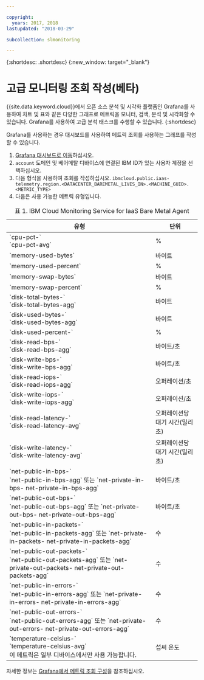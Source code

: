 ```yaml
---

copyright:
  years: 2017, 2018
lastupdated: "2018-03-29"

subcollection: slmonitoring

---
```


{:shortdesc: .shortdesc}
{:new_window: target="_blank"}

# 고급 모니터링 조회 작성(베타)

{{site.data.keyword.cloud}}에서 오픈 소스 분석 및 시각화 플랫폼인 Grafana를 사용하여 차트 및 표와 같은 다양한 그래프로 메트릭을 모니터, 검색, 분석 및 시각화할 수 있습니다. Grafana를 사용하여 고급 분석 태스크를 수행할 수 있습니다.
{:shortdesc}

Grafana를 사용하는 경우 대시보드를 사용하여 메트릭 조회를 사용하는 그래프를 작성할 수 있습니다.
1. [Grafana 대시보드로 이동](/docs/services/cloud-monitoring/grafana?topic=services/cloud-monitoring-navigating_grafana#navigating_grafana)하십시오.
2. `account` 도메인 및 베어메탈 디바이스에 연결된 IBM ID가 있는 사용자 계정을 선택하십시오.
3. 다음 형식을 사용하여 조회를 작성하십시오.
`ibmcloud.public.iaas-telemetry.region.<DATACENTER_BAREMETAL_LIVES_IN>.<MACHINE_GUID>.<METRIC_TYPE>`
4. 다음은 사용 가능한 메트릭 유형입니다.
<table>
   <CAPTION>표 1. IBM Cloud Monitoring Service for IaaS Bare Metal Agent</CAPTION>
   <THEAD>
   <TR>
   <th>유형</th>
     <th>단위</th>
   </TR>
   </THEAD>
   <TBODY>
     <tr>
       <td>`cpu-pct-<id>`<br>`cpu-pct-avg`</td>
       <td>%</td>
     </tr>
     <tr>
       <td>`memory-used-bytes`</td>
       <td>바이트</td>
     </tr>
   <tr>
       <td>`memory-used-percent`</td>
       <td>%</td>
     </tr>
     <tr>
       <td>`memory-swap-bytes`</td>
       <td>바이트</td>
     </tr>
     <tr>
       <td>`memory-swap-percent`</td>
       <td>%</td>
     </tr>
     <tr>
       <td>`disk-total-bytes-<id>` <br>`disk-total-bytes-agg`</td>
       <td>바이트</td>
     </tr>
     <tr>
       <td>`disk-used-bytes-<id>` <br>`disk-used-bytes-agg`</td>
       <td>바이트</td>
     </tr>
   <tr>
       <td>`disk-used-percent-<id>`</td>
       <td>%</td>
     </tr>
     <tr>
       <td>`disk-read-bps-<id>` <br>`disk-read-bps-agg`</td>
       <td>바이트/초</td>
     </tr>
     <tr>
       <td>`disk-write-bps-<id>`<br>`disk-write-bps-agg`</td>
       <td>바이트/초</td>
     </tr>
     <tr>
       <td>`disk-read-iops-<id>`<br>`disk-read-iops-agg`</td>
       <td>오퍼레이션/초</td>
     </tr>
      <tr>
       <td>`disk-write-iops-<id>`<br>`disk-write-iops-agg`</td>
       <td>오퍼레이션/초</td>
     </tr>
     <tr>
       <td>`disk-read-latency-<id>`<br>`disk-read-latency-avg`</td>
       <td>오퍼레이션당 대기 시간(밀리초)</td>
     </tr>
    <tr>
       <td>`disk-write-latency-<id>`<br>`disk-write-latency-avg`</td>
       <td>오퍼레이션당 대기 시간(밀리초)</td>
     </tr>
     <tr>
       <td>`net-public-in-bps-<id>`<br>`net-public-in-bps-agg` 또는 `net-private-in-bps-<id>
net-private-in-bps-agg`</td>
       <td>바이트/초</td>
     </tr>
      <tr>
       <td>`net-public-out-bps-<id>`<br>`net-public-out-bps-agg` 또는 `net-private-out-bps-<id>
net-private-out-bps-agg`</td>
       <td>바이트/초</td>
     </tr>
     <tr>
       <td>`net-public-in-packets-<id>`<br>`net-public-in-packets-agg` 또는 `net-private-in-packets-<id> net-private-in-packets-agg`</td>
       <td>수</td>
     </tr>
   <tr>
       <td>`net-public-out-packets-<id>`<br>`net-public-out-packets-agg` 또는 `net-private-out-packets-<id> net-private-out-packets-agg`</td>
       <td>수</td>
     </tr>
   <tr>
       <td>`net-public-in-errors-<id>` <br>`net-public-in-errors-agg` 또는 `net-private-in-errors-<id> net-private-in-errors-agg`</td>
       <td>수</td>
     </tr>
      <tr>
       <td>`net-public-out-errors-<id>` <br>`net-public-out-errors-agg` 또는 `net-private-out-errors-<id> net-private-out-errors-agg`</td>
       <td>수</td>
     </tr>
    <tr>
       <td>`temperature-celsius-<id>` <br>`temperature-celsius-avg`
         <br>이 메트릭은 일부 디바이스에서만 사용 가능합니다.</td>
       <td>섭씨 온도</td>
     </tr>
   </TBODY>
   </table>

자세한 정보는 [Grafana에서 메트릭 조회 구성](/docs/services/cloud-monitoring/grafana?topic=services/cloud-monitoring-define_query#define_query)을 참조하십시오.
